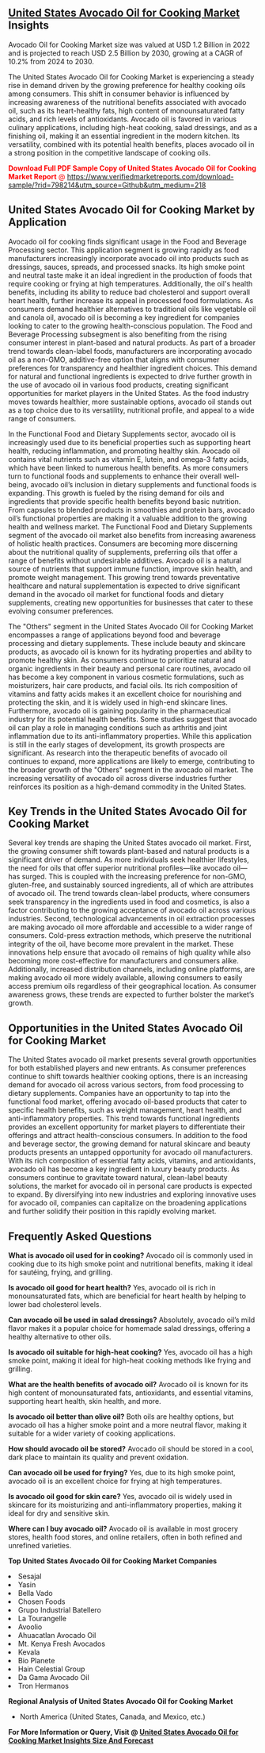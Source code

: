 <h2><a href="https://www.verifiedmarketreports.com/download-sample/?rid=798214&amp;utm_source=Github&amp;utm_medium=218" target="_blank">United States Avocado Oil for Cooking Market</a> Insights</h2><p>Avocado Oil for Cooking Market size was valued at USD 1.2 Billion in 2022 and is projected to reach USD 2.5 Billion by 2030, growing at a CAGR of 10.2% from 2024 to 2030.</p><p><p>The United States Avocado Oil for Cooking Market is experiencing a steady rise in demand driven by the growing preference for healthy cooking oils among consumers. This shift in consumer behavior is influenced by increasing awareness of the nutritional benefits associated with avocado oil, such as its heart-healthy fats, high content of monounsaturated fatty acids, and rich levels of antioxidants. Avocado oil is favored in various culinary applications, including high-heat cooking, salad dressings, and as a finishing oil, making it an essential ingredient in the modern kitchen. Its versatility, combined with its potential health benefits, places avocado oil in a strong position in the competitive landscape of cooking oils. <p><span class=""><span style="color: #ff0000;"><strong>Download Full PDF Sample Copy of United States Avocado Oil for Cooking Market Report</strong> @ </span><a href="https://www.verifiedmarketreports.com/download-sample/?rid=798214&amp;utm_source=Github&amp;utm_medium=218" target="_blank">https://www.verifiedmarketreports.com/download-sample/?rid=798214&amp;utm_source=Github&amp;utm_medium=218</a></span></p></p> <h2>United States Avocado Oil for Cooking Market by Application</h2> <p>Avocado oil for cooking finds significant usage in the Food and Beverage Processing sector. This application segment is growing rapidly as food manufacturers increasingly incorporate avocado oil into products such as dressings, sauces, spreads, and processed snacks. Its high smoke point and neutral taste make it an ideal ingredient in the production of foods that require cooking or frying at high temperatures. Additionally, the oil's health benefits, including its ability to reduce bad cholesterol and support overall heart health, further increase its appeal in processed food formulations. As consumers demand healthier alternatives to traditional oils like vegetable oil and canola oil, avocado oil is becoming a key ingredient for companies looking to cater to the growing health-conscious population. The Food and Beverage Processing subsegment is also benefiting from the rising consumer interest in plant-based and natural products. As part of a broader trend towards clean-label foods, manufacturers are incorporating avocado oil as a non-GMO, additive-free option that aligns with consumer preferences for transparency and healthier ingredient choices. This demand for natural and functional ingredients is expected to drive further growth in the use of avocado oil in various food products, creating significant opportunities for market players in the United States. As the food industry moves towards healthier, more sustainable options, avocado oil stands out as a top choice due to its versatility, nutritional profile, and appeal to a wide range of consumers. <p>In the Functional Food and Dietary Supplements sector, avocado oil is increasingly used due to its beneficial properties such as supporting heart health, reducing inflammation, and promoting healthy skin. Avocado oil contains vital nutrients such as vitamin E, lutein, and omega-3 fatty acids, which have been linked to numerous health benefits. As more consumers turn to functional foods and supplements to enhance their overall well-being, avocado oil’s inclusion in dietary supplements and functional foods is expanding. This growth is fueled by the rising demand for oils and ingredients that provide specific health benefits beyond basic nutrition. From capsules to blended products in smoothies and protein bars, avocado oil’s functional properties are making it a valuable addition to the growing health and wellness market. The Functional Food and Dietary Supplements segment of the avocado oil market also benefits from increasing awareness of holistic health practices. Consumers are becoming more discerning about the nutritional quality of supplements, preferring oils that offer a range of benefits without undesirable additives. Avocado oil is a natural source of nutrients that support immune function, improve skin health, and promote weight management. This growing trend towards preventative healthcare and natural supplementation is expected to drive significant demand in the avocado oil market for functional foods and dietary supplements, creating new opportunities for businesses that cater to these evolving consumer preferences. <p>The "Others" segment in the United States Avocado Oil for Cooking Market encompasses a range of applications beyond food and beverage processing and dietary supplements. These include beauty and skincare products, as avocado oil is known for its hydrating properties and ability to promote healthy skin. As consumers continue to prioritize natural and organic ingredients in their beauty and personal care routines, avocado oil has become a key component in various cosmetic formulations, such as moisturizers, hair care products, and facial oils. Its rich composition of vitamins and fatty acids makes it an excellent choice for nourishing and protecting the skin, and it is widely used in high-end skincare lines. Furthermore, avocado oil is gaining popularity in the pharmaceutical industry for its potential health benefits. Some studies suggest that avocado oil can play a role in managing conditions such as arthritis and joint inflammation due to its anti-inflammatory properties. While this application is still in the early stages of development, its growth prospects are significant. As research into the therapeutic benefits of avocado oil continues to expand, more applications are likely to emerge, contributing to the broader growth of the "Others" segment in the avocado oil market. The increasing versatility of avocado oil across diverse industries further reinforces its position as a high-demand commodity in the United States. <h2>Key Trends in the United States Avocado Oil for Cooking Market</h2> <p>Several key trends are shaping the United States avocado oil market. First, the growing consumer shift towards plant-based and natural products is a significant driver of demand. As more individuals seek healthier lifestyles, the need for oils that offer superior nutritional profiles—like avocado oil—has surged. This is coupled with the increasing preference for non-GMO, gluten-free, and sustainably sourced ingredients, all of which are attributes of avocado oil. The trend towards clean-label products, where consumers seek transparency in the ingredients used in food and cosmetics, is also a factor contributing to the growing acceptance of avocado oil across various industries. Second, technological advancements in oil extraction processes are making avocado oil more affordable and accessible to a wider range of consumers. Cold-press extraction methods, which preserve the nutritional integrity of the oil, have become more prevalent in the market. These innovations help ensure that avocado oil remains of high quality while also becoming more cost-effective for manufacturers and consumers alike. Additionally, increased distribution channels, including online platforms, are making avocado oil more widely available, allowing consumers to easily access premium oils regardless of their geographical location. As consumer awareness grows, these trends are expected to further bolster the market’s growth. <h2>Opportunities in the United States Avocado Oil for Cooking Market</h2> <p>The United States avocado oil market presents several growth opportunities for both established players and new entrants. As consumer preferences continue to shift towards healthier cooking options, there is an increasing demand for avocado oil across various sectors, from food processing to dietary supplements. Companies have an opportunity to tap into the functional food market, offering avocado oil-based products that cater to specific health benefits, such as weight management, heart health, and anti-inflammatory properties. This trend towards functional ingredients provides an excellent opportunity for market players to differentiate their offerings and attract health-conscious consumers. In addition to the food and beverage sector, the growing demand for natural skincare and beauty products presents an untapped opportunity for avocado oil manufacturers. With its rich composition of essential fatty acids, vitamins, and antioxidants, avocado oil has become a key ingredient in luxury beauty products. As consumers continue to gravitate toward natural, clean-label beauty solutions, the market for avocado oil in personal care products is expected to expand. By diversifying into new industries and exploring innovative uses for avocado oil, companies can capitalize on the broadening applications and further solidify their position in this rapidly evolving market. <h2>Frequently Asked Questions</h2> <p><strong>What is avocado oil used for in cooking?</strong> Avocado oil is commonly used in cooking due to its high smoke point and nutritional benefits, making it ideal for sautéing, frying, and grilling.</p> <p><strong>Is avocado oil good for heart health?</strong> Yes, avocado oil is rich in monounsaturated fats, which are beneficial for heart health by helping to lower bad cholesterol levels.</p> <p><strong>Can avocado oil be used in salad dressings?</strong> Absolutely, avocado oil’s mild flavor makes it a popular choice for homemade salad dressings, offering a healthy alternative to other oils.</p> <p><strong>Is avocado oil suitable for high-heat cooking?</strong> Yes, avocado oil has a high smoke point, making it ideal for high-heat cooking methods like frying and grilling.</p> <p><strong>What are the health benefits of avocado oil?</strong> Avocado oil is known for its high content of monounsaturated fats, antioxidants, and essential vitamins, supporting heart health, skin health, and more.</p> <p><strong>Is avocado oil better than olive oil?</strong> Both oils are healthy options, but avocado oil has a higher smoke point and a more neutral flavor, making it suitable for a wider variety of cooking applications.</p> <p><strong>How should avocado oil be stored?</strong> Avocado oil should be stored in a cool, dark place to maintain its quality and prevent oxidation.</p> <p><strong>Can avocado oil be used for frying?</strong> Yes, due to its high smoke point, avocado oil is an excellent choice for frying at high temperatures.</p> <p><strong>Is avocado oil good for skin care?</strong> Yes, avocado oil is widely used in skincare for its moisturizing and anti-inflammatory properties, making it ideal for dry and sensitive skin.</p> <p><strong>Where can I buy avocado oil?</strong> Avocado oil is available in most grocery stores, health food stores, and online retailers, often in both refined and unrefined varieties.</p> </p><p><strong>Top United States Avocado Oil for Cooking Market Companies</strong></p><div data-test-id=""><p><li>Sesajal</li><li> Yasin</li><li> Bella Vado</li><li> Chosen Foods</li><li> Grupo Industrial Batellero</li><li> La Tourangelle</li><li> Avoolio</li><li> Ahuacatlan Avocado Oil</li><li> Mt. Kenya Fresh Avocados</li><li> Kevala</li><li> Bio Planete</li><li> Hain Celestial Group</li><li> Da Gama Avocado Oil</li><li> Tron Hermanos</li></p><div><strong>Regional Analysis of&nbsp;United States Avocado Oil for Cooking Market</strong></div><ul><li dir="ltr"><p dir="ltr">North America&nbsp;(United States, Canada, and Mexico, etc.)</p></li></ul><p><strong>For More Information or Query, Visit @&nbsp;</strong><strong><a href="https://www.verifiedmarketreports.com/product/avocado-oil-for-cooking-market/?utm_source=Github&amp;utm_medium=218" target="_blank">United States Avocado Oil for Cooking Market Insights Size And Forecast</a></strong></p></div>
